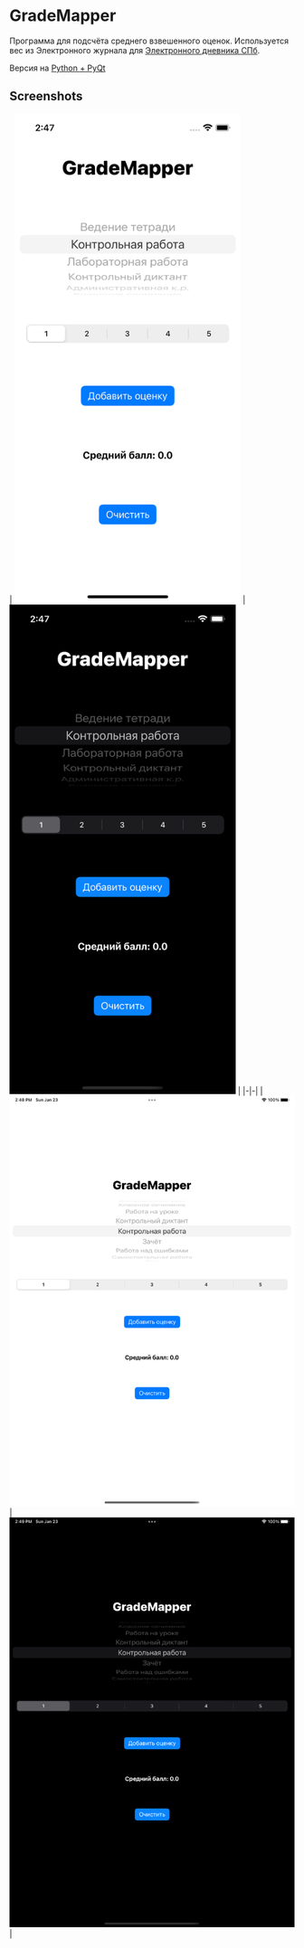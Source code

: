# GradeMapper

Программа для подсчёта среднего взвешенного оценок. Используется вес из Электронного журнала для [Электронного дневника СПб](dnevnik2.petersburgedu.ru).

Версия на [Python + PyQt](https://github.com/br-netw/GradeMapper)

## Screenshots

| <img alt="iPhone Light" src="Screenshots/iPhoneLight.png?raw=true" width="400"/> | <img alt="iPhone Dark" src="Screenshots/iPhoneDark.png?raw=true" width="400"/>
|
|-|-|
| ![iPad Light](Screenshots/iPadLight.png?raw=true) | ![iPad Dark](Screenshots/iPadDark.png?raw=true) |
